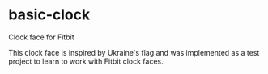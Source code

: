 # basic-clock
Clock face for Fitbit

This clock face is inspired by Ukraine's flag and was implemented as a test project to learn to work with Fitbit clock faces.
